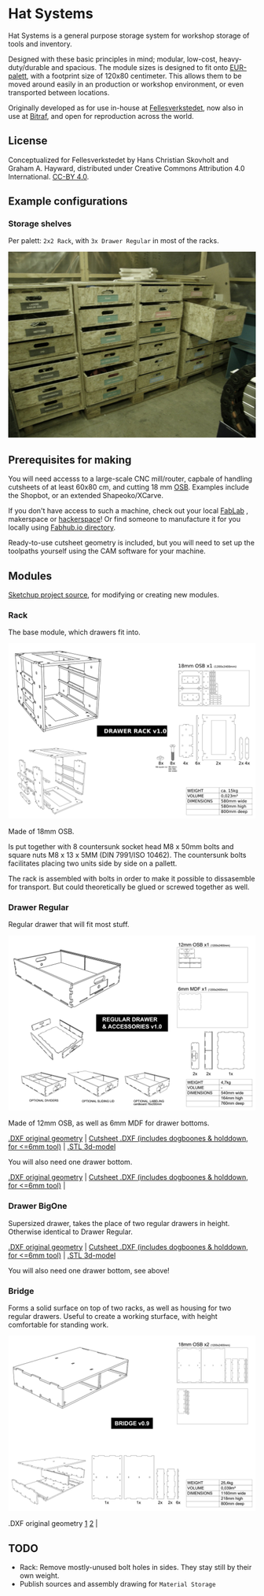 # Hat Systems
Hat Systems is a general purpose storage system for workshop storage of tools and inventory.

Designed with these basic principles in mind; modular, low-cost, heavy-duty/durable and spacious. The module sizes is designed to fit onto [EUR-palett](https://en.wikipedia.org/wiki/EUR-pallet), with a footprint size of 120x80 centimeter. This allows them to be moved around easily in an production or workshop environment, or even transported between locations.

Originally developed as for use in-house at [Fellesverkstedet](http://fellesverkstedet.no), now also in use at [Bitraf](http://bitraf.no), and open for reproduction across the world.

## License

Conceptualized for Fellesverkstedet by Hans Christian Skovholt and Graham A. Hayward, distributed under Creative Commons Attribution 4.0 International. [CC-BY 4.0](http://creativecommons.org/licenses/by/4.0/).

## Example configurations

### Storage shelves

Per palett: `2x2 Rack`, with  `3x Drawer Regular` in most of the racks.

![Storage shelves at Fellesverkstedet](./images/storage-shelves.jpg)

## Prerequisites for making
You will need accesss to a large-scale CNC mill/router, capbale of handling cutsheets of at least 60x80 cm, and cutting 18 mm [OSB](https://en.wikipedia.org/wiki/Oriented_strand_board). Examples include the Shopbot, or an extended Shapeoko/XCarve.

If you don't have access to such a machine, check out your local [FabLab](https://www.fablabs.io/map) , makerspace or [hackerspace](https://wiki.hackerspaces.org/List_of_Hacker_Spaces)! Or find someone to manufacture it for you locally using [Fabhub.io directory](https://www.fabhub.io/directory).

Ready-to-use cutsheet geometry is included, but you will need to set up the toolpaths yourself using the CAM software for your machine.

## Modules

[Sketchup project source](Hat_Systems_assembled.skp), for modifying or creating new modules.

### Rack

The base module, which drawers fit into.

![Rack assembly drawing](./Rack/RACK_v1.0_assembly.png)

Made of 18mm OSB.

Is put together with 8 countersunk socket head M8 x 50mm bolts and square nuts M8 x 13 x 5MM (DIN 7991/ISO 10462).
The countersunk bolts facilitates placing two units side by side on a pallett.

The rack is assembled with bolts in order to make it possible to dissasemble for transport. But could theoretically be glued or screwed together as well.

### Drawer Regular

Regular drawer that will fit most stuff.

![Drawer Regular assembly drawing](./Regular_drawer/REGULAR_DRAWER_v1.0_assembly.png)

Made of 12mm OSB, as well as 6mm MDF for drawer bottoms.

[.DXF original geometry](./Regular_drawer/DRAWERS_REGULAR_full_sheet_v1.0_no_dogbones_no_hdd.dxf) | 
[Cutsheet .DXF (includes dogboones & holddown, for <=6mm tool)](./Regular_drawer/DRAWERS_REGULAR_full_sheet_v1.0_6mm_dogbones.dxf) | 
[.STL 3d-model](./Drawer_regular.stl)

You will also need one drawer bottom.

[.DXF original geometry](./Drawer_bottom/DRAWER_BOTTOM_full_sheet_v1.0_no_dogbones_no_hdd.dxf) | 
[Cutsheet .DXF (includes dogboones & holddown, for <=6mm tool)](./Drawer_bottom/DRAWER_BOTTOM_full_sheet_v1.0_6mm_dogbones.dxf) | 


### Drawer BigOne

Supersized drawer, takes the place of two regular drawers in height. Otherwise identical to Drawer Regular.

[.DXF original geometry](./Big_One_drawer/BIG_ONE_Drawer_no_dogbones.dxf) | 
[Cutsheet .DXF (includes dogboones & holddown, for <=6mm tool)](./Big_One_drawer/BIG_ONE_Drawer_6mm_dogbones.dxf) | 
[.STL 3d-model](./Drawer_big_one.stl)

You will also need one drawer bottom, see above!

### Bridge

Forms a solid surface on top of two racks, as well as housing for two regular drawers.
Useful to create a working sturface, with height comfortable for standing work.

![Bridge assembly drawing](./Bridge/BRIDGE_v0.9_assembly.png)

.DXF original geometry [1](./Big_One_drawer/Bridge/BRIDGE_v0.9_no_dogbones_1of2.dxf)  [2](./Big_One_drawer/Bridge/BRIDGE_v0.9_no_dogbones_2of2.dxf) | 


## TODO

* Rack: Remove mostly-unused bolt holes in sides. They stay still by their own weight.
* Publish sources and assembly drawing for `Material Storage`
